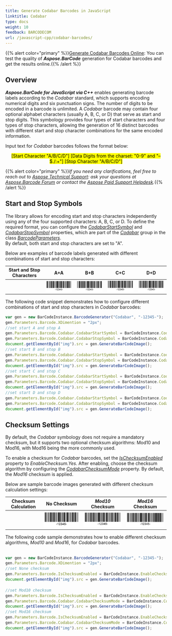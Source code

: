 ```yaml
---
title: Generate Codabar Barcodes in JavaScript
linktitle: Codabar
type: docs
weight: 10
feedback: BARCODECOM
url: /javascript-cpp/codabar-barcodes/
---
```

{{% alert color="primary" %}}[Generate Codabar Barcodes Online](https://products.aspose.app/barcode/generate/codabar): You can test the quality of ***Aspose.BarCode*** generation for Codabar barcodes and get the results online.{{% /alert %}}

## **Overview**
***Aspose.BarCode for JavaScript via C++*** enables generating barcode labels according to the *Codabar* standard, which supports encoding numerical digits and six punctuation signs. The number of digits to be encoded in a barcode is unlimited. A *Codabar* barcode may contain four optional alphabet characters (usually A, B, C, or D) that serve as start and stop digits. This symbology provides four types of start characters and four types of stop characters, allowing the generation of 16 distinct barcodes with different start and stop character combinations for the same encoded information.

Input text for *Codabar* barcodes follows the format below:  
<p align="center"><mark>[Start Character "A/B/C/D"] [Data Digits from the charset: "0-9" and "–$./:+"] [Stop Character "A/B/C/D"]</mark></p>

{{% alert color="primary" %}}*If you need any clarifications, feel free to reach out to [Aspose Technical Support](/barcode/javascript-cpp/technical-support/): ask your questions at [Aspose.Barcode Forum](https://forum.aspose.com/c/barcode/13) or contact the [Aspose Paid Support Helpdesk](https://helpdesk.aspose.com/).*{{% /alert %}}

## **Start and Stop Symbols**
The library allows for encoding start and stop characters independently using any of the four supported characters: A, B, C, or D. To define the required format, you can configure the [*CodabarStartSymbol*](https://reference.aspose.com/barcode/javascript-cpp/aspose.barcode.generation/codabarparameters/properties/codabarstartsymbol) and [*CodabarStopSymbol*](https://reference.aspose.com/barcode/javascript-cpp/aspose.barcode.generation/codabarparameters/properties/codabarstopsymbol) properties, which are part of the [*Codabar*](https://reference.aspose.com/barcode/javascript-cpp/aspose.barcode.generation/barcodeparameters/properties/codabar) group in the class [*BarcodeParameters*](https://reference.aspose.com/barcode/javascript-cpp/aspose.barcode.generation/barcodeparameters).  
By default, both start and stop characters are set to "A".

Below are examples of barcode labels generated with different combinations of start and stop characters:

| Start and Stop Characters | A+A | B+B | C+C | D+D |
| :-: | :-: | :-: | :-: | :-: |
| | <img src="codabarstartastopa.png"> | <img src="codabarstartbstopb.png"> | <img src="codabarstartcstopc.png"> | <img src="codabarstartdstopd.png"> |

The following code snippet demonstrates how to configure different combinations of start and stop characters in *Codabar* barcodes:

    
```javascript
var gen = new BarCodeInstance.BarcodeGenerator("Codabar", "-12345-");
gen.Parameters.Barcode.XDimention = "2px";
//set start A and stop A
gen.Parameters.Barcode.Codabar.CodabarStartSymbol = BarCodeInstance.CodabarSymbol.A;
gen.Parameters.Barcode.Codabar.CodabarStopSymbol = BarCodeInstance.CodabarSymbol.A;
document.getElementById("img").src = gen.GenerateBarCodeImage();
//set start B and stop B
gen.Parameters.Barcode.Codabar.CodabarStartSymbol = BarCodeInstance.CodabarSymbol.B;
gen.Parameters.Barcode.Codabar.CodabarStopSymbol = BarCodeInstance.CodabarSymbol.B;
document.getElementById("img").src = gen.GenerateBarCodeImage();
//set start C and stop C
gen.Parameters.Barcode.Codabar.CodabarStartSymbol = BarCodeInstance.CodabarSymbol.C;
gen.Parameters.Barcode.Codabar.CodabarStopSymbol = BarCodeInstance.CodabarSymbol.C;
document.getElementById("img").src = gen.GenerateBarCodeImage();
//set start D and stop D
gen.Parameters.Barcode.Codabar.CodabarStartSymbol = BarCodeInstance.CodabarSymbol.D;
gen.Parameters.Barcode.Codabar.CodabarStopSymbol = BarCodeInstance.CodabarSymbol.D;
document.getElementById("img").src = gen.GenerateBarCodeImage();

```
  
## **Checksum Settings**
By default, the *Codabar* symbology does not require a mandatory checksum, but it supports two optional checksum algorithms: Mod10 and Mod16, with Mod16 being the more commonly used. 

To enable a checksum for *Codabar* barcodes, set the [*IsChecksumEnabled*](https://reference.aspose.com/barcode/javascript-cpp/aspose.barcode.generation/barcodeparameters/properties/ischecksumenabled) property to *EnableChecksum.Yes*. After enabling, choose the checksum algorithm by configuring the [*CodabarChecksumMode*](https://reference.aspose.com/barcode/javascript-cpp/aspose.barcode.generation/codabarparameters/properties/codabarchecksummode) property. By default, the *Mod16* checksum is applied.

Below are sample barcode images generated with different checksum calculation settings:

|Checksum Calculation|No Checksum|*Mod10* Checksum|*Mod16* Checksum|
| :-: | :-: | :-: | :-: |
| |<img src="codabarchecksumnone.png">|<img src="codabarchecksummod10.png">|<img src="codabarchecksummod16.png">|

The following code sample demonstrates how to enable different checksum algorithms, *Mod10* and *Mod16*, for *Codabar* barcodes.


```javascript

var gen = new BarCodeInstance.BarcodeGenerator("Codabar", "-12345-");
gen.Parameters.Barcode.XDimention = "2px";
//set None checksum
gen.Parameters.Barcode.IsChecksumEnabled = BarCodeInstance.EnableChecksum.Default;
document.getElementById("img").src = gen.GenerateBarCodeImage();

//set Mod10 checksum
gen.Parameters.Barcode.IsChecksumEnabled = BarCodeInstance.EnableChecksum.Yes;
gen.Parameters.Barcode.Codabar.CodabarChecksumMode = BarCodeInstance.CodabarChecksumMode.Mod10;
document.getElementById("img").src = gen.GenerateBarCodeImage();
//set Mod16 checksum
gen.Parameters.Barcode.IsChecksumEnabled = BarCodeInstance.EnableChecksum.Yes;
gen.Parameters.Barcode.Codabar.CodabarChecksumMode = BarCodeInstance.CodabarChecksumMode.Mod16;
document.getElementById("img").src = gen.GenerateBarCodeImage();

```